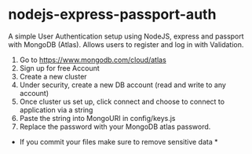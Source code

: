 # nodejs-express-passport-auth
A simple User Authentication setup using NodeJS, express and passport with MongoDB (Atlas). Allows users to register and log in with Validation.

1. Go to https://www.mongodb.com/cloud/atlas
2. Sign up for free Account
3. Create a new cluster
4. Under security, create a new DB account (read and write to any account)
5. Once cluster us set up, click connect and choose to connect to application via a string
6. Paste the string into MongoURI in config/keys.js
7. Replace the password with your MongoDB atlas password.

* If you commit your files make sure to remove sensitive data *
